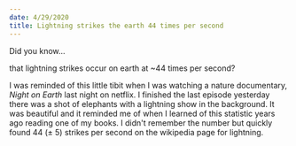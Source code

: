 ```yaml
---
date: 4/29/2020
title: Lightning strikes the earth 44 times per second
---
```


Did you know...

that lightning strikes occur on earth at ~44 times per second?

I was reminded of this little tibit when I was watching a nature documentary, *Night on Earth* last night on netflix. I finished the last episode yesterday there was a shot of elephants with a lightning show in the background. It was beautiful and it reminded me of when I learned of this statistic years ago reading one of my books. I didn't remember the number but quickly found 44 (± 5) strikes per second on the wikipedia page for lightning.
